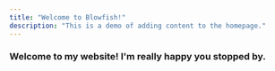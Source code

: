 ```yaml
---
title: "Welcome to Blowfish!"
description: "This is a demo of adding content to the homepage."
---
```


### Welcome to my website! I'm really happy you stopped by.
